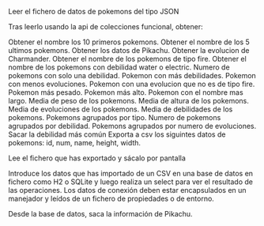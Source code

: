 Leer el fichero de datos de pokemons del tipo JSON

Tras leerlo usando la api de colecciones funcional, obtener:

Obtener el nombre los 10 primeros pokemons.
Obtener el nombre de los 5 ultimos pokemons.
Obtener los datos de Pikachu.
Obtener la evolucion de Charmander.
Obtener el nombre de los pokemons de tipo fire.
Obtener el nombre de los pokemons con debilidad water o electric.
Numero de pokemons con solo una debilidad.
Pokemon con más debilidades.
Pokemon con menos evoluciones.
Pokemon con una evolucion que no es de tipo fire.
Pokemon más pesado.
Pokemon más alto.
Pokemon con el nombre mas largo.
Media de peso de los pokemons.
Media de altura de los pokemons.
Media de evoluciones de los pokemons.
Media de debilidades de los pokemons.
Pokemons agrupados por tipo.
Numero de pokemons agrupados por debilidad.
Pokemons agrupados por numero de evoluciones.
Sacar la debilidad más común
Exporta a csv los siguintes datos de pokemons: id, num, name, height, width.

Lee el fichero que has exportado y sácalo por pantalla

Introduce los datos que has importado de un CSV en una base de datos en fichero como H2 o SQLite y luego realiza un select para ver el resultado de las operaciones. Los datos de conexión deben estar encapsulados en un manejador y leídos de un fichero de propiedades o de entorno.

Desde la base de datos, saca la información de Pikachu.
